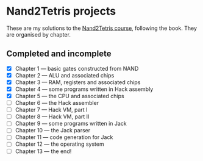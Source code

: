 # Nand2Tetris projects

These are my solutions to the [Nand2Tetris course](https://www.nand2tetris.org/), following the book. They are organised by chapter.

## Completed and incomplete

* [x] Chapter 1 &mdash; basic gates constructed from NAND
* [x] Chapter 2 &mdash; ALU and associated chips
* [x] Chapter 3 &mdash; RAM, registers and associated chips
* [x] Chapter 4 &mdash; some programs written in Hack assembly
* [x] Chapter 5 &mdash; the CPU and associated chips
* [ ] Chapter 6 &mdash; the Hack assembler
* [ ] Chapter 7 &mdash; Hack VM, part I
* [ ] Chapter 8 &mdash; Hack VM, part II
* [ ] Chapter 9 &mdash; some programs written in Jack
* [ ] Chapter 10 &mdash; the Jack parser
* [ ] Chapter 11 &mdash; code generation for Jack
* [ ] Chapter 12 &mdash; the operating system
* [ ] Chapter 13 &mdash; the end!